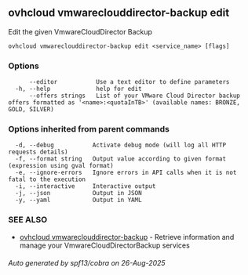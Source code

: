 ## ovhcloud vmwareclouddirector-backup edit

Edit the given VmwareCloudDirector Backup

```
ovhcloud vmwareclouddirector-backup edit <service_name> [flags]
```

### Options

```
      --editor           Use a text editor to define parameters
  -h, --help             help for edit
      --offers strings   List of your VMware Cloud Director backup offers formatted as '<name>:<quotaInTB>' (available names: BRONZE, GOLD, SILVER)
```

### Options inherited from parent commands

```
  -d, --debug           Activate debug mode (will log all HTTP requests details)
  -f, --format string   Output value according to given format (expression using gval format)
  -e, --ignore-errors   Ignore errors in API calls when it is not fatal to the execution
  -i, --interactive     Interactive output
  -j, --json            Output in JSON
  -y, --yaml            Output in YAML
```

### SEE ALSO

* [ovhcloud vmwareclouddirector-backup](ovhcloud_vmwareclouddirector-backup.md)	 - Retrieve information and manage your VmwareCloudDirectorBackup services

###### Auto generated by spf13/cobra on 26-Aug-2025
